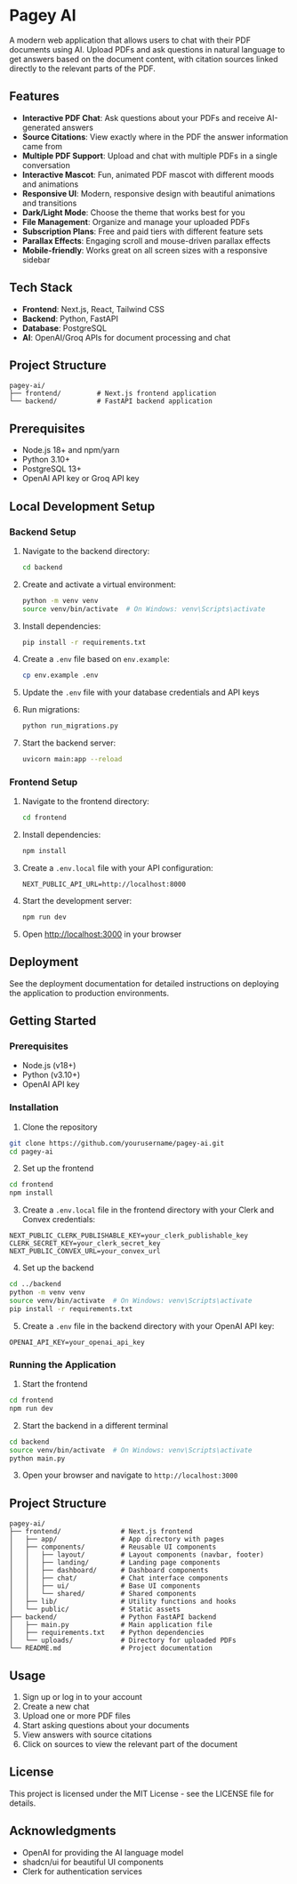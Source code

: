 # Pagey AI

A modern web application that allows users to chat with their PDF documents using AI. Upload PDFs and ask questions in natural language to get answers based on the document content, with citation sources linked directly to the relevant parts of the PDF.

## Features

- **Interactive PDF Chat**: Ask questions about your PDFs and receive AI-generated answers
- **Source Citations**: View exactly where in the PDF the answer information came from
- **Multiple PDF Support**: Upload and chat with multiple PDFs in a single conversation
- **Interactive Mascot**: Fun, animated PDF mascot with different moods and animations
- **Responsive UI**: Modern, responsive design with beautiful animations and transitions
- **Dark/Light Mode**: Choose the theme that works best for you
- **File Management**: Organize and manage your uploaded PDFs
- **Subscription Plans**: Free and paid tiers with different feature sets
- **Parallax Effects**: Engaging scroll and mouse-driven parallax effects
- **Mobile-friendly**: Works great on all screen sizes with a responsive sidebar

## Tech Stack

- **Frontend**: Next.js, React, Tailwind CSS
- **Backend**: Python, FastAPI
- **Database**: PostgreSQL
- **AI**: OpenAI/Groq APIs for document processing and chat

## Project Structure

```
pagey-ai/
├── frontend/         # Next.js frontend application
└── backend/          # FastAPI backend application
```

## Prerequisites

- Node.js 18+ and npm/yarn
- Python 3.10+
- PostgreSQL 13+
- OpenAI API key or Groq API key

## Local Development Setup

### Backend Setup

1. Navigate to the backend directory:
   ```bash
   cd backend
   ```

2. Create and activate a virtual environment:
   ```bash
   python -m venv venv
   source venv/bin/activate  # On Windows: venv\Scripts\activate
   ```

3. Install dependencies:
   ```bash
   pip install -r requirements.txt
   ```

4. Create a `.env` file based on `env.example`:
   ```bash
   cp env.example .env
   ```

5. Update the `.env` file with your database credentials and API keys

6. Run migrations:
   ```bash
   python run_migrations.py
   ```

7. Start the backend server:
   ```bash
   uvicorn main:app --reload
   ```

### Frontend Setup

1. Navigate to the frontend directory:
   ```bash
   cd frontend
   ```

2. Install dependencies:
   ```bash
   npm install
   ```

3. Create a `.env.local` file with your API configuration:
   ```
   NEXT_PUBLIC_API_URL=http://localhost:8000
   ```

4. Start the development server:
   ```bash
   npm run dev
   ```

5. Open [http://localhost:3000](http://localhost:3000) in your browser

## Deployment

See the deployment documentation for detailed instructions on deploying the application to production environments.

## Getting Started

### Prerequisites
- Node.js (v18+)
- Python (v3.10+)
- OpenAI API key

### Installation

1. Clone the repository
```bash
git clone https://github.com/yourusername/pagey-ai.git
cd pagey-ai
```

2. Set up the frontend
```bash
cd frontend
npm install
```

3. Create a `.env.local` file in the frontend directory with your Clerk and Convex credentials:
```
NEXT_PUBLIC_CLERK_PUBLISHABLE_KEY=your_clerk_publishable_key
CLERK_SECRET_KEY=your_clerk_secret_key
NEXT_PUBLIC_CONVEX_URL=your_convex_url
```

4. Set up the backend
```bash
cd ../backend
python -m venv venv
source venv/bin/activate  # On Windows: venv\Scripts\activate
pip install -r requirements.txt
```

5. Create a `.env` file in the backend directory with your OpenAI API key:
```
OPENAI_API_KEY=your_openai_api_key
```

### Running the Application

1. Start the frontend
```bash
cd frontend
npm run dev
```

2. Start the backend in a different terminal
```bash
cd backend
source venv/bin/activate  # On Windows: venv\Scripts\activate
python main.py
```

3. Open your browser and navigate to `http://localhost:3000`

## Project Structure

```
pagey-ai/
├── frontend/               # Next.js frontend
│   ├── app/                # App directory with pages
│   ├── components/         # Reusable UI components
│   │   ├── layout/         # Layout components (navbar, footer)
│   │   ├── landing/        # Landing page components
│   │   ├── dashboard/      # Dashboard components
│   │   ├── chat/           # Chat interface components
│   │   ├── ui/             # Base UI components
│   │   └── shared/         # Shared components
│   ├── lib/                # Utility functions and hooks
│   └── public/             # Static assets
├── backend/                # Python FastAPI backend
│   ├── main.py             # Main application file
│   ├── requirements.txt    # Python dependencies
│   └── uploads/            # Directory for uploaded PDFs
└── README.md               # Project documentation
```

## Usage

1. Sign up or log in to your account
2. Create a new chat
3. Upload one or more PDF files
4. Start asking questions about your documents
5. View answers with source citations
6. Click on sources to view the relevant part of the document

## License

This project is licensed under the MIT License - see the LICENSE file for details.

## Acknowledgments

- OpenAI for providing the AI language model
- shadcn/ui for beautiful UI components
- Clerk for authentication services